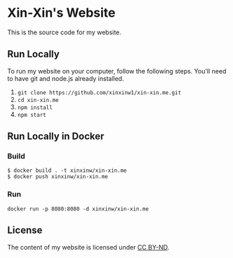# Xin-Xin's Website

This is the source code for my website.

## Run Locally

To run my website on your computer, follow the following steps. You'll need to have git and node.js already installed.

1. `git clone https://github.com/xinxinw1/xin-xin.me.git`
2. `cd xin-xin.me`
3. `npm install`
4. `npm start`

## Run Locally in Docker

### Build

```
$ docker build . -t xinxinw/xin-xin.me
$ docker push xinxinw/xin-xin.me
```

### Run

```
docker run -p 8080:8080 -d xinxinw/xin-xin.me
```

## License

The content of my website is licensed under [CC BY-ND](https://creativecommons.org/licenses/by-nd/4.0/).
